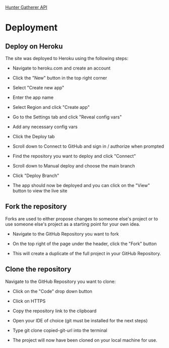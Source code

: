 [Hunter Gatherer API](https://hunter-gatherer-api-42e8d7d609ef.herokuapp.com/)

# Deployment
## Deploy on Heroku
The site was deployed to Heroku using the following steps:
- Navigate to heroku.com and create an account

- Click the "New" button in the top right corner

- Select "Create new app"

- Enter the app name

- Select Region and click "Create app"

- Go to the Settings tab and click "Reveal config vars"

- Add any necessary config vars

- Click the Deploy tab

- Scroll down to Connect to GitHub and sign in / authorize when prompted

- Find the repository you want to deploy and click "Connect"

- Scroll down to Manual deploy and choose the main branch

- Click "Deploy Branch"

- The app should now be deployed and you can click on the "View" button to view the live site

## Fork the repository
Forks are used to either propose changes to someone else's project or to use someone else's project as a starting point for your own idea.

- Navigate to the GitHub Repository you want to fork

- On the top right of the page under the header, click the "Fork" button

- This will create a duplicate of the full project in your GitHub Repository.

## Clone the repository
Navigate to the GitHub Repository you want to clone:

- Click on the "Code" drop down button

- Click on HTTPS

- Copy the repository link to the clipboard

- Open your IDE of choice (git must be installed for the next steps)

- Type git clone copied-git-url into the terminal

- The project will now have been cloned on your local machine for use.